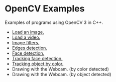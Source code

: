 # OpenCV Examples
Examples of programs using OpenCV 3 in C++.<br>
<ul>
  <li><a href="https://github.com/0Skywalker/OpenCV-Examples/tree/master/Load_image">Load an image.</a></li>
  <li><a href="https://github.com/0Skywalker/OpenCV-Examples/tree/master/Load_video">Load a video.</a></li>
  <li><a href="https://github.com/0Skywalker/OpenCV-Examples/tree/master/Image_filters">Image filters.</a></li>
  <li><a href="https://github.com/0Skywalker/OpenCV-Examples/tree/master/Edges_detection">Edges detection.</a></li>
  <li><a href="https://github.com/0Skywalker/OpenCV-Examples/tree/master/Face_detection">Face detection.</a></li>
  <li><a href="https://github.com/0Skywalker/OpenCV-Examples/tree/master/Tracking_face_detection">Tracking face detection.</a></li>
  <li><a href="https://github.com/0Skywalker/OpenCV-Examples/tree/master/Tracking_object_by_color">Tracking object by color.</a></li>
  <li>Drawing with the Webcam. (by color detected)</li>
  <li>Drawing with the Webcam. (by object detected)</li>
</ul>
